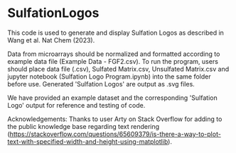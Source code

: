 # SulfationLogos

This code is used to generate and display Sulfation Logos as described in Wang et al. Nat Chem (2023).

Data from microarrays should be normalized and formatted according to example data file (Example Data - FGF2.csv). To run the program, users should place data file (.csv), Sulfated Matrix.csv, Unsulfated Matrix.csv and jupyter notebook (Sulfation Logo Program.ipynb) into the same folder before use. Generated 'Sulfation Logos' are output as .svg files.

We have provided an example dataset and the corresponding 'Sulfation Logo' output for reference and testing of code.

Acknowledgements: Thanks to user Arty on Stack Overflow for adding to the public knowledge base regarding text rendering (https://stackoverflow.com/questions/65609379/is-there-a-way-to-plot-text-with-specified-width-and-height-using-matplotlib).
